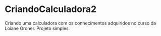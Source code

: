 # CriandoCalculadora2
Criando uma calculadora  com os conhecimentos adquiridos no curso da Loiane Groner.
Projeto simples.
